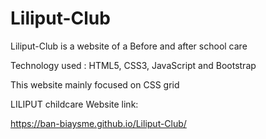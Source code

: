 # Liliput-Club
Liliput-Club is a website of a Before and after school care

Technology used :
HTML5, CSS3, JavaScript and Bootstrap

This website mainly focused on CSS grid

LILIPUT childcare Website link:

https://ban-biaysme.github.io/Liliput-Club/

